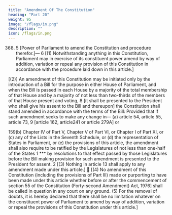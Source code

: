 ```yaml
---
title: "Amendment Of The Constitution"
heading: "Part 20"
weight: 95
image: "/flags/in.png"
description: ""
icon: /flags/in.png
---
```



368. 5 [Power of Parliament to amend the Constitution and procedure therefor.]— 6 [(1)
Notwithstanding anything in this Constitution, Parliament may in exercise of its constituent power amend by way of addition, variation or repeal any provision of this Constitution in accordance with the procedure laid down in this article.]

[(2)] An amendment of this Constitution may be initiated only by the introduction of a Bill for the
purpose in either House of Parliament, and when the Bill is passed in each House by a majority of the total
membership of that House and by a majority of not less than two-thirds of the members of that House
present and voting, 8 [it shall be presented to the President who shall give his assent to the Bill and thereupon]
the Constitution shall stand amended in accordance with the terms of the Bill:
Provided that if such amendment seeks to make any change in—
(a) article 54, article 55, article 73, 9 [article 162, article241 or article 279A] or

<!-- 1. Subs. by the Constitution (Seventh Amendment) Act, 1956, s. 29 and Sch., for cl. (30) (w.e.f. 1-11-1956).
2.The words and letters “specified in Part A or Part B of the First Schedule ” omitted by ibid.
3. The words “or Rajpramukh” omitted by ibid.
4. See the Constitution (Declaration as to Foreign States) Order, 1950 (C.O. 2).
5. Subs. by the Constitution (Twenty-fourth Amendment) Act, 1971, s. 3, for “Procedure for amendment of the Constitution.”
(w.e.f. 5-11-1971).
6. Ins. by ibid.
7. Art. 368 renumbered as cl. (2) thereof by ibid.
8. Subs. by ibid., for “it shall be presented to the President for his assent and upon such assent being given to the Bill,”.
9. Subs. by the Constitution (One Hundred and First Amendment) Act, 2016, s. 15, for the words and figures “article 162 or article
241” (w.e.f. 16-9-2016). -->

159(b) Chapter IV of Part V, Chapter V of Part VI, or Chapter I of Part XI, or
(c) any of the Lists in the Seventh Schedule, or
(d) the representation of States in Parliament, or
(e) the provisions of this article,
the amendment shall also require to be ratified by the Legislatures of not less than one-half of the States
1
*** by resolutions to that effect passed by those Legislatures before the Bill making provision for such
amendment is presented to the President for assent.
2
[(3) Nothing in article 13 shall apply to any amendment made under this article.]

[(4) No amendment of this Constitution (including the provisions of Part III) made or purporting to
have been made under this article whether before or after the commencement of section 55 of the Constitution
(Forty-second Amendment) Act, 1976] shall be called in question in any court on any ground.
(5) For the removal of doubts, it is hereby declared that there shall be no limitation whatever on the
constituent power of Parliament to amend by way of addition, variation or repeal the provisions of this
Constitution under this article.]


